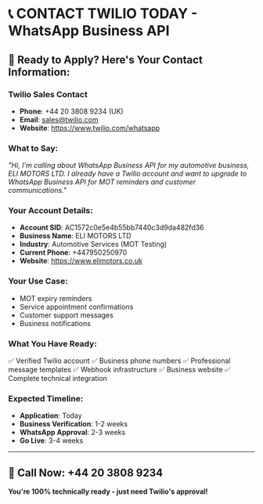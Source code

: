 # 📞 CONTACT TWILIO TODAY - WhatsApp Business API

## 🎯 Ready to Apply? Here's Your Contact Information:

### **Twilio Sales Contact**
- **Phone**: +44 20 3808 9234 (UK)
- **Email**: sales@twilio.com
- **Website**: https://www.twilio.com/whatsapp

### **What to Say:**
*"Hi, I'm calling about WhatsApp Business API for my automotive business, ELI MOTORS LTD. I already have a Twilio account and want to upgrade to WhatsApp Business API for MOT reminders and customer communications."*

### **Your Account Details:**
- **Account SID**: AC1572c0e5e4b55bb7440c3d9da482fd36
- **Business Name**: ELI MOTORS LTD
- **Industry**: Automotive Services (MOT Testing)
- **Current Phone**: +447950250970
- **Website**: https://www.elimotors.co.uk

### **Your Use Case:**
- MOT expiry reminders
- Service appointment confirmations  
- Customer support messages
- Business notifications

### **What You Have Ready:**
✅ Verified Twilio account
✅ Business phone numbers
✅ Professional message templates
✅ Webhook infrastructure
✅ Business website
✅ Complete technical integration

### **Expected Timeline:**
- **Application**: Today
- **Business Verification**: 1-2 weeks
- **WhatsApp Approval**: 2-3 weeks
- **Go Live**: 3-4 weeks

---

## 🚀 Call Now: +44 20 3808 9234

**You're 100% technically ready - just need Twilio's approval!**
